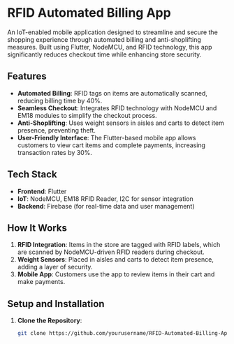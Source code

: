 # RFID Automated Billing App

An IoT-enabled mobile application designed to streamline and secure the shopping experience through automated billing and anti-shoplifting measures. Built using Flutter, NodeMCU, and RFID technology, this app significantly reduces checkout time while enhancing store security.

## Features

- **Automated Billing**: RFID tags on items are automatically scanned, reducing billing time by 40%.
- **Seamless Checkout**: Integrates RFID technology with NodeMCU and EM18 modules to simplify the checkout process.
- **Anti-Shoplifting**: Uses weight sensors in aisles and carts to detect item presence, preventing theft.
- **User-Friendly Interface**: The Flutter-based mobile app allows customers to view cart items and complete payments, increasing transaction rates by 30%.

## Tech Stack

- **Frontend**: Flutter
- **IoT**: NodeMCU, EM18 RFID Reader, I2C for sensor integration
- **Backend**: Firebase (for real-time data and user management)

## How It Works

1. **RFID Integration**: Items in the store are tagged with RFID labels, which are scanned by NodeMCU-driven RFID readers during checkout.
2. **Weight Sensors**: Placed in aisles and carts to detect item presence, adding a layer of security.
3. **Mobile App**: Customers use the app to review items in their cart and make payments.

## Setup and Installation

1. **Clone the Repository**:
   ```bash
   git clone https://github.com/yourusername/RFID-Automated-Billing-App.git
